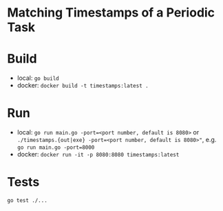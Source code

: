 # Matching Timestamps of a Periodic Task

# Build

- local: `go build`
- docker: `docker build -t timestamps:latest .`

# Run

- local: `go run main.go -port=<port number, default is 8080>` or `./timestamps.{out|exe} -port=<port number, default is 8080>"`, e.g. `go run main.go -port=8000`
- docker: `docker run -it -p 8080:8080 timestamps:latest`

# Tests

`go test ./...`
